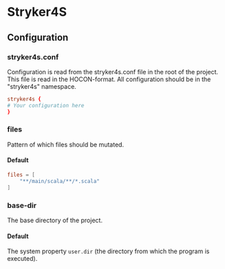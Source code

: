 # Stryker4S

## Configuration

### stryker4s.conf

Configuration is read from the stryker4s.conf file in the root of the project. This file is read in the HOCON-format. All configuration should be in the "stryker4s" namespace.

```conf
stryker4s {
# Your configuration here
}
```

### files

Pattern of which files should be mutated.

#### Default

```conf
files = [
    "**/main/scala/**/*.scala"
]
```

### base-dir

The base directory of the project.

#### Default

The system property `user.dir` (the directory from which the program is executed).